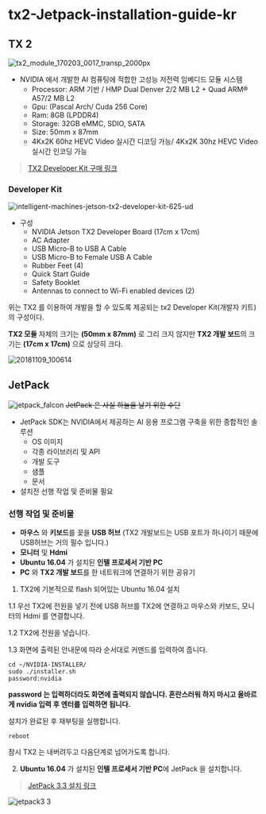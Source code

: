 # tx2-Jetpack-installation-guide-kr

## TX 2
![tx2_module_170203_0017_transp_2000px](https://user-images.githubusercontent.com/35001605/48240171-24581a80-e415-11e8-838d-a77551b386b4.png)
* NVIDIA 에서 개발한 AI 컴퓨팅에 적합한 고성능 저전력 임베디드 모듈 시스템
  * Processor: ARM 기반 / HMP Dual Denver 2/2 MB L2 + Quad ARM® A57/2 MB L2
  * Gpu: (Pascal Arch/ Cuda 256 Core)
  * Ram: 8GB (LPDDR4)
  * Storage: 32GB eMMC, SDIO, SATA
  * Size: 50mm x 87mm
  * 4Kx2K 60hz HEVC Video 실시간 디코딩 가능/ 4Kx2K 30hz HEVC Video 실시간 인코딩 가능
  
>[TX2 Developer Kit 구매 링크](http://www.mdsshop.co.kr/product/detail.html?product_no=98&cate_no=43&display_group=1)
  
### Developer Kit
![intelligent-machines-jetson-tx2-developer-kit-625-ud](https://user-images.githubusercontent.com/35001605/48240330-caa42000-e415-11e8-95e3-9cde11624f16.jpg)

* 구성
  * NVIDIA Jetson TX2 Developer Board (17cm x 17cm)
  * AC Adapter
  * USB Micro-B to USB A Cable
  * USB Micro-B to Female USB A Cable
  * Rubber Feet (4)
  * Quick Start Guide
  * Safety Booklet
  * Antennas to connect to Wi-Fi enabled devices (2)

위는 TX2 를 이용하여 개발을 할 수 있도록 제공되는 tx2 Developer Kit(개발자 키트)의 구성이다.

**TX2 모듈** 자체의 크기는 **(50mm x 87mm)** 로 그리 크지 않지만 **TX2 개발 보드**의 크기는 **(17cm x 17cm)** 으로 상당히 크다.

![20181109_100614](https://user-images.githubusercontent.com/35001605/48244426-0dbbbe80-e429-11e8-836a-c2ef39ffcb95.jpg)
## JetPack
![jetpack_falcon](https://user-images.githubusercontent.com/35001605/48244860-3c3a9900-e42b-11e8-8689-c490225d0fea.jpg)
~~JetPack 은 사실 하늘을 날기 위한 수단~~ 
* JetPack SDK는 NVIDIA에서 제공하는 AI 응용 프로그램 구축을 위한 종합적인 솔루션
  * OS 이미지
  * 각종 라이브러리 및 API
  * 개발 도구
  * 샘플
  * 문서
* 설치전 선행 작업 및 준비물 필요

### 선행 작업 및 준비물
* **마우스** 와 **키보드**를 꽂을 **USB 허브** (TX2 개발보드는 USB 포트가 하나이기 때문에 USB허브는 거의 필수 입니다.)
* **모니터** 및 **Hdmi**
* **Ubuntu 16.04** 가 설치된 **인텔 프로세서 기반 PC**
* **PC** 와 **TX2 개발 보드**를 한 네트워크에 연결하기 위한 공유기

1. TX2에 기본적으로 flash 되어있는 Ubuntu 16.04 설치

  1.1 우선 TX2에 전원을 넣기 전에 USB 허브를 TX2에 연결하고 마우스와 키보드, 모니터의 Hdmi 를 연결합니다.
  
  1.2 TX2에 전원을 넣습니다.
 
  1.3 화면에 출력된 안내문에 따라 순서대로 커맨드를 입력하여 줍니다.
 ```
 cd ~/NVIDIA-INSTALLER/
 sudo ./installer.sh
 password:nvidia
 ```
 **password 는 입력하더라도 화면에 출력되지 않습니다. 혼란스러워 하지 마시고 올바르게 nvidia 입력 후 엔터를 입력하면 됩니다.**
 
 설치가 완료된 후 재부팅을 실행합니다.
 ```
 reboot
 ```

잠시 TX2 는 내버려두고 다음단계로 넘어가도록 합니다.

2. **Ubuntu 16.04** 가 설치된 **인텔 프로세서 기반 PC**에 JetPack 을 설치합니다.

>[JetPack 3.3 설치 링크](https://developer.nvidia.com/embedded/jetpack)

![jetpack3 3](https://user-images.githubusercontent.com/35001605/48245783-f59b6d80-e42f-11e8-88be-bb99fa084a77.png)
